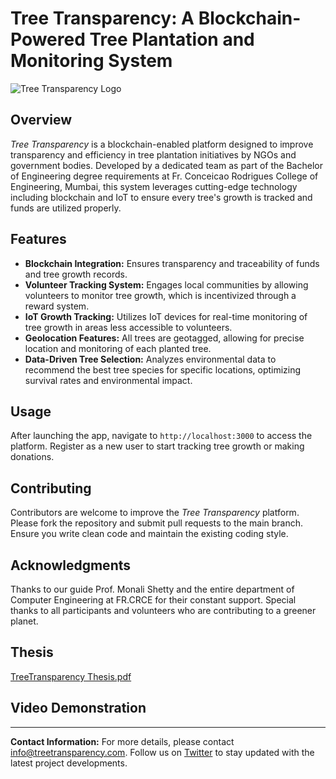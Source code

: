 # Tree Transparency: A Blockchain-Powered Tree Plantation and Monitoring System

![Tree Transparency Logo](https://user-images.githubusercontent.com/example/logo.png)

## Overview

_Tree Transparency_ is a blockchain-enabled platform designed to improve transparency and efficiency in tree plantation initiatives by NGOs and government bodies. Developed by a dedicated team as part of the Bachelor of Engineering degree requirements at Fr. Conceicao Rodrigues College of Engineering, Mumbai, this system leverages cutting-edge technology including blockchain and IoT to ensure every tree's growth is tracked and funds are utilized properly.

## Features

- **Blockchain Integration:** Ensures transparency and traceability of funds and tree growth records.
- **Volunteer Tracking System:** Engages local communities by allowing volunteers to monitor tree growth, which is incentivized through a reward system.
- **IoT Growth Tracking:** Utilizes IoT devices for real-time monitoring of tree growth in areas less accessible to volunteers.
- **Geolocation Features:** All trees are geotagged, allowing for precise location and monitoring of each planted tree.
- **Data-Driven Tree Selection:** Analyzes environmental data to recommend the best tree species for specific locations, optimizing survival rates and environmental impact.

## Usage

After launching the app, navigate to `http://localhost:3000` to access the platform. Register as a new user to start tracking tree growth or making donations.

## Contributing

Contributors are welcome to improve the _Tree Transparency_ platform. Please fork the repository and submit pull requests to the main branch. Ensure you write clean code and maintain the existing coding style.


## Acknowledgments

Thanks to our guide Prof. Monali Shetty and the entire department of Computer Engineering at FR.CRCE for their constant support. Special thanks to all participants and volunteers who are contributing to a greener planet.

## Thesis

[TreeTransparency Thesis.pdf](https://github.com/Vijay-SP/Treetransparency/files/15229244/BachelorsThesis_Vijay.pdf)


## Video Demonstration



---

**Contact Information:** For more details, please contact [info@treetransparency.com](mailto:info@treetransparency.com). Follow us on [Twitter](https://twitter.com/treetransparency) to stay updated with the latest project developments.
